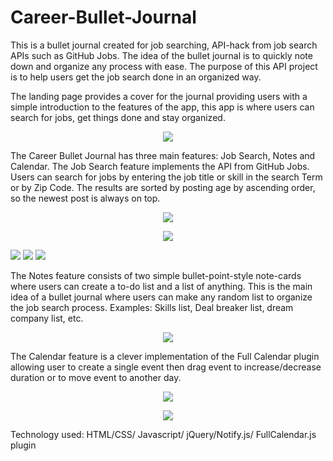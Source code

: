 # Career-Bullet-Journal
This is a bullet journal created for job searching, API-hack from job search APIs such as GitHub Jobs.
The idea of the bullet journal is to quickly note down and organize any process with ease. The purpose of this API project is to help users get the job search done in an organized way.

The landing page provides a cover for the journal providing users with a simple introduction to the features of the app, this app is where users can search for jobs, get things done and stay organized.
<p align="center">
  <img src="https://github.com/nnh242/Career-Bullet-Journal/blob/master/public/landing.JPG">
</p>
The Career Bullet Journal has three main features: Job Search, Notes and Calendar. The Job Search feature implements the API from GitHub Jobs. Users can search for jobs by entering the job title or skill in the search Term or by Zip Code. The results are sorted by posting age by ascending order, so the newest post is always on top.
<p align="center">
  <img src="https://github.com/nnh242/Career-Bullet-Journal/blob/master/public/desktop-1.JPG">
</p>
<p align="center">
  <img src="https://github.com/nnh242/Career-Bullet-Journal/blob/master/public/mobile1.JPG">
</p>
<p>
  <img src="https://github.com/nnh242/Career-Bullet-Journal/blob/master/public/mobile2.JPG">
  <img src="https://github.com/nnh242/Career-Bullet-Journal/blob/master/public/mobile3.JPG">
  <img src="https://github.com/nnh242/Career-Bullet-Journal/blob/master/public/mobile4.JPG">
</p>
The Notes feature consists of two simple bullet-point-style note-cards where users can create a to-do list and a list of anything. This is the main idea of a bullet journal where users can make any random list to organize the job search process. Examples: Skills list, Deal breaker list, dream company list, etc.
<p align="center"> 
  <img src="https://github.com/nnh242/Career-Bullet-Journal/blob/master/public/notes.JPG">
</p>
The Calendar feature is a clever implementation of the Full Calendar plugin allowing user to create a single event then drag event to increase/decrease duration or to move event to another day.

<p align="center">
  <img src="https://github.com/nnh242/Career-Bullet-Journal/blob/master/public/calendar.JPG">
</p>
<p align="center">
  <img src="https://github.com/nnh242/Career-Bullet-Journal/blob/master/public/event.JPG">
</p>

Technology used: HTML/CSS/ Javascript/ jQuery/Notify.js/ FullCalendar.js plugin
